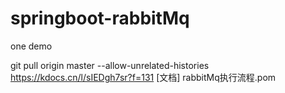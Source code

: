 # springboot-rabbitMq
one demo


git pull origin master --allow-unrelated-histories
https://kdocs.cn/l/sIEDgh7sr?f=131
[文档] rabbitMq执行流程.pom
